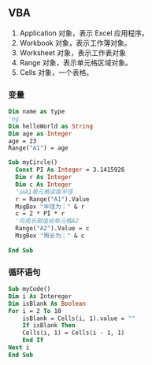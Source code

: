## VBA
1. Application 对象，表示 Excel 应用程序。
2. Workbook 对象，表示工作簿对象。
3. Worksheet 对象，表示工作表对象
4. Range 对象，表示单元格区域对象。
5. Cells 对象，一个表格。

### 变量
```vb
Dim name as type
'eg
Dim helloWorld as String
Dim age as Integer
age = 23
Range("A1") = age
```

```vb
Sub myCircle()
  Const PI As Integer = 3.1415926
  Dim r As Integer
  Dim c As Integer
  '从A1单元格读取半径
  r = Range("A1").Value
  MsgBox "半径为：" & r
  c = 2 * PI * r
  '将周长赋值给单元格A2
  Range("A2").Value = c
  MsgBox "周长为：" & c
  
End Sub
```

### 循环语句
```vb
Sub myCode()
Dim i As Intereger
Dim isBlank As Boolean
For i = 2 To 10
    isBlank = Cells(i, 1).value = ""
    If isBlank Then
    Cells(i, 1) = Cells(i - 1, 1)
    End If
Next i
End Sub
```